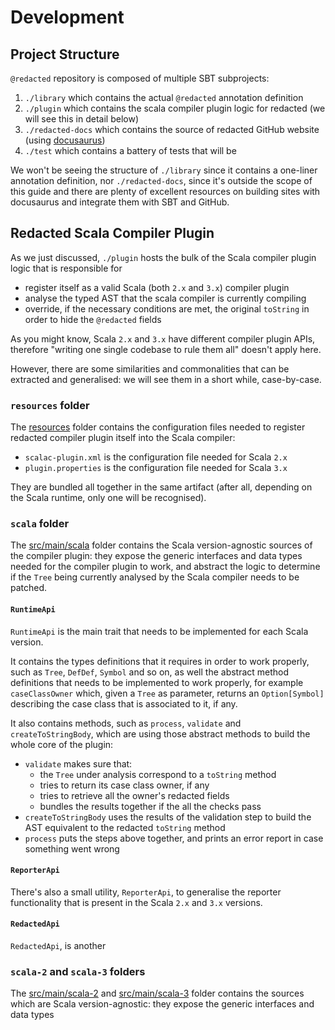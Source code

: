 # Development

## Project Structure

`@redacted` repository is composed of multiple SBT subprojects:

1. `./library` which contains the actual `@redacted` annotation definition
2. `./plugin` which contains the scala compiler plugin logic for redacted (we will see this in detail below)
3. `./redacted-docs` which contains the source of redacted GitHub website (using [docusaurus](http://docusaurus.io/))
4. `./test` which contains a battery of tests that will be

We won't be seeing the structure of `./library` since it contains a one-liner annotation definition, nor
`./redacted-docs`, since it's outside the scope of this guide and there are plenty of excellent resources on building
sites with docusaurus and integrate them with SBT and GitHub.

## Redacted Scala Compiler Plugin

As we just discussed, `./plugin` hosts the bulk of the Scala compiler plugin logic that is responsible for

* register itself as a valid Scala (both `2.x` and `3.x`) compiler plugin
* analyse the typed AST that the scala compiler is currently compiling
* override, if the necessary conditions are met, the original `toString` in order to hide the `@redacted` fields

As you might know, Scala `2.x` and `3.x` have different compiler plugin APIs, therefore "writing one single codebase
to rule them all" doesn't apply here.

However, there are some similarities and commonalities that can be extracted and generalised: we will see them in a
short while, case-by-case.

### `resources` folder

The [resources](https://github.com/polentino/redacted/tree/main/plugin/src/main/resources) folder contains the
configuration files needed to register redacted compiler plugin itself into the Scala compiler:

* `scalac-plugin.xml` is the configuration file needed for Scala `2.x`
* `plugin.properties` is the configuration file needed for Scala `3.x`

They are bundled all together in the same artifact (after all, depending on the Scala runtime, only one will be
recognised).

### `scala` folder

The [src/main/scala](https://github.com/polentino/redacted/tree/main/plugin/src/main/scala) folder contains the Scala
version-agnostic sources of the compiler plugin: they expose the generic interfaces and data types needed for the
compiler plugin to work, and abstract the logic to determine if the `Tree` being currently analysed by the Scala
compiler needs to be patched.

#### `RuntimeApi`

`RuntimeApi` is the main trait that needs to be implemented for each Scala version.

It contains the types definitions that it requires in order to work properly, such as `Tree`, `DefDef`, `Symbol` and so
on, as well the abstract method definitions that needs to be implemented to work properly, for example `caseClassOwner`
which, given a `Tree` as parameter, returns an `Option[Symbol]` describing the case class that is associated to it, if
any.

It also contains methods, such as `process`, `validate` and `createToStringBody`, which are using those abstract methods
to build the whole core of the plugin:

* `validate` makes sure that:
    * the `Tree` under analysis correspond to a `toString` method
    * tries to return its case class owner, if any
    * tries to retrieve all the owner's redacted fields
    * bundles the results together if the all the checks pass
* `createToStringBody` uses the results of the validation step to build the AST equivalent to the redacted `toString`
  method
* `process` puts the steps above together, and prints an error report in case something went wrong

#### `ReporterApi`

There's also a small utility, `ReporterApi`, to generalise the reporter functionality that is present in the Scala `2.x`
and `3.x` versions.

#### `RedactedApi`

`RedactedApi`, is another 

### `scala-2` and `scala-3` folders

The [src/main/scala-2](https://github.com/polentino/redacted/tree/main/plugin/src/main/scala-2) and
[src/main/scala-3](https://github.com/polentino/redacted/tree/main/plugin/src/main/scala-3) folder contains the sources
which are Scala version-agnostic: they expose the generic interfaces and data types